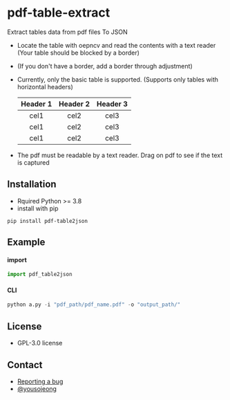 # pdf-table-extract
Extract tables data from pdf files To JSON

- Locate the table with oepncv and read the contents with a text reader (Your table should be blocked by a border)
- (If you don't have a border, add a border through adjustment)

- Currently, only the basic table is supported. (Supports only tables with horizontal headers)

    | Header 1 | Header 2 | Header 3 |
    |:--------:|:--------:|:--------:|
    |   cel1   |   cel2   |   cel3   |
    |   cel1   |   cel2   |   cel3   |
    |   cel1   |   cel2   |   cel3   |

- The pdf must be readable by a text reader. Drag on pdf to see if the text is captured

## Installation
- Rquired Python >= 3.8
- install with pip
```
pip install pdf-table2json
```

## Example
#### import
```py
import pdf_table2json

```

#### CLI
```py
python a.py -i "pdf_path/pdf_name.pdf" -o "output_path/"
```

## License
- GPL-3.0 license

## Contact
- [Reporting a bug](https://github.com/yousojeong/pdf-table-extract/issues)
- [@yousojeong](https://github.com/yousojeong)
